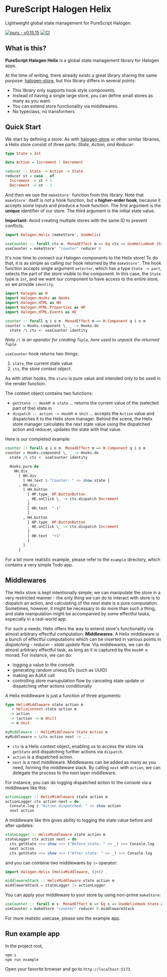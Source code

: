# PureScript Halogen Helix

Lightweight global state management for PureScript Halogen.

[![purs - v0.15.15](https://img.shields.io/badge/purs-v0.15.15-blue?logo=purescript)](https://github.com/purescript/purescript/releases/tag/v0.15.15) [![CI](https://github.com/katsujukou/purescript-halogen-helix/actions/workflows/ci.yml/badge.svg)](https://github.com/katsujukou/purescript-halogen-helix/actions/workflows/ci.yml)

## What is this?

**PureScript Halogen Helix** is a global state management library for Halogen apps.

At the time of writing, there already exists a great library sharing the same purpose: [halogen-store](https://github.com/thomashoneyman/purescript-halogen-store), but this library differs in several points:

- This library only supports hook style components.
- Instead of having a single large store, you can define small stores as many as you want.
- You can extend store functionality via middlewares.
- No typeclass, no transformers

## Quick Start

We start by defining a store. As with [halogen-store](https://github.com/thomashoneyman/purescript-halogen-store) or other similar libraries, a Helix store consist of three parts: _State, Action, and Reducer_.

```purs
type State = Int

data Action = Increment | Decrement

reducer :: State -> Action -> State
reducer st = case _ of
  Increment -> st + 1
  Decrement -> st - 1
```

And then we use the `makeStore'` function from this library. Note that `makeStore'` itself is not a hook function, but a **higher-order hook**, because it accepts some inputs and produce a hook function. The first argument is the **unique** identifier of our store. The third argument is the initial state value.

**Important:** Avoid creating multiple stores with the same ID to prevent conflicts.

```purs
import Halogen.Helix (makeStore', UseHelix)

useCounter :: forall ctx m. MonadEffect m => Eq ctx => UseHelixHook State Action ctx m
useCounter = makeStore' "counter" reducer 0
```

It's now time to connect our Halogen components to the Helix store!
To do that, it is as simple as calling our hook returned by the `makeStore'`.
The hook function accepts single argument `selector`, which has a type `State -> part`, selects the part of the store visible to the component.
In this case, the `State` type is `Int`, and we want our component to have access to the entire store, so we provide `identity`.

```purs
import Halogen as H
import Halogen.Hooks as Hooks
import Halogen.HTML as HH
import Halogen.HTML.Properties as HP
import Halogen.HTML.Events as HE

counter :: forall q i o m. MonadEffect m => H.Component q i o m
counter = Hooks.component \_ _ -> Hooks.do
  state /\ ctx <- useCounter identity
```

_Note `/\` is an operator for creating `Tuple`, here used to unpack the returned `Tuple`_

`useCounter` hook returns two things:

1. `state`, the current state value
2. `ctx`, the _store context object_.

As with other hooks, the `state` is pure value and intended only to be used in the render function.

The context object contains two functions:

- `getState :: HookM m state` ... returns the current value of the (selected part of the) state.in
- `dispatch :: action -> HookM m Unit` ... accepts the `Action` value and dispatches it to the Helix store manager. Behind the scene, the Helix store manager calculates the next state value using the dispatched action and reducer, updates the state with that value.

Here is our completed example:

```purs
counter :: forall q i o m. MonadEffect m => H.Component q i o m
counter = Hooks.component \_ _ -> Hooks.do
  state /\ ctx <- useCounter identity

  Hooks.pure do
    HH.div_
      [ HH.div_
        [ HH.text $ "Counter: " <> show state ]
      , HH.div_
        [ HH.button
          [ HP.type_ HP.ButtonButton
          , HE.onClick \_ -> ctx.dispatch Decrement
          ]
          [ HH.text  "-1"
          ]
        , HH.button
          [ HP.type_ HP.ButtonButton
          , HE.onClick \_ -> ctx.dispatch Increment
          ]
          [ HH.text  "+1"
          ]
        ]
      ]
```

For a bit more realistic example, please refer to the `example` directory, which contains a very simple Todo app.

## Middlewares

The Helix store is kept intentionally simple; we can manipulate the store in a very restricted manner - the only thing we can do to interact with store is to dispatch an action, and calculating of the next state is a pure computation. Sometimes, however, it might be necessary to do more than such a thing, and state manipulation might be accompanied by some effectful tasks, especially in a real-world app.

For such a needs, Helix offers the way to extend store's functionality via almost arbitrary effectful computation: **Middlewares**.
A Helix middleware is a bunch of effectful computations which can be inserted in various points in _dispatching - reducer - state update_ flow.
Via middlewares, we can do almost arbitrary effectful task, as long as it is captured by the `HookM m` monad. For instance, we can do:

- logging a value to the console
- generating random unieuq IDs (such as UUID)
- making an AJAX call
- controlling store manupulation flow by canceling state update or dispatching other actions conditionally

A Helix middleware is just a function of three arguments:

```purs
type HelixMiddleware state action m
   = HelixContext state action m
  -> action
  -> (action -> m Unit)
  -> m Unit

myMiddleware :: HelixMiddleware State Action m
myMiddleware = \ctx action next -> ...
```

- `ctx` is a Helix context object, enabling us to access the store via `getState` and dispatching further actions via `dispatch`.
- `action` is a dispatched action.
- `next` is a next middleware. Middlewares can be added as many as you need, forming the middleware stack. By calling `next` with `action`, we can delegate the process to the next layer middleware.

For instance, you can do logging dispatched action to the console via a middleware like this:

```purs
actionLogger :: HelixMiddleware state action m
actionLogger ctx action next = do
  Console.log $ "Action dispatched: " <> show action
  next action
```

A middleware like this gives ability to logging the state value before and after updates:

```purs
stateLogger :: HelixMiddleware state action m
stateLogger ctx action next = do
  ctx.getState >>= show >>> ("Before state: " <> _) >>> Console.log
  next action
  ctx.getState >>= show >>> ("After state: " <> _) >>> Console.log
```

and you can combine two middlewares by `|>` operator:

```purs
import Halogen.Helix (HelixMiddleware, (|>))

middlewareStack :: HelixMiddleware state action m
middlewareStack = stateLogger |> actionLogger
```

You can apply your middleware to your store by using non-prime `makeStore`:

```purs
useCounter :: forall m s. MonadEffect m => Eq s => UseHelixHook State Action s m
useCounter = makeStore "counter" reducer 0 middlewareStack
```

For more realistic usecase, please see the example app.

## Run example app

In the project root,

```sh
npm i
npm run example
```

Open your favorite browser and go to `http://localhost:5173`.
